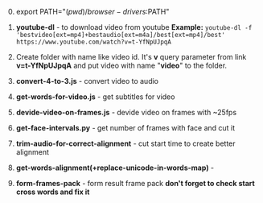0. export PATH="$(pwd)/browser-drivers:$PATH"
1. **youtube-dl** - to download video from youtube
**Example:**
```youtube-dl -f 'bestvideo[ext=mp4]+bestaudio[ext=m4a]/best[ext=mp4]/best' https://www.youtube.com/watch?v=t-YfNpUJpqA```
2. Create folder with name like video id. It's **v** query parameter from link **v=t-YfNpUJpqA** and put video
with name "**video**" to the folder.
3. **convert-4-to-3.js** - convert video to audio
4. **get-words-for-video.js** - get subtitles for video
5. **devide-video-on-frames.js** - devide video on frames with ~25fps
6. **get-face-intervals.py** - get number of frames with face and cut it

7. **trim-audio-for-correct-alignment** - cut start time to create better alignment
8. **get-words-alignment(+replace-unicode-in-words-map)** -
9. **form-frames-pack** - form result frame pack **don't forget to check start cross words and fix it**
